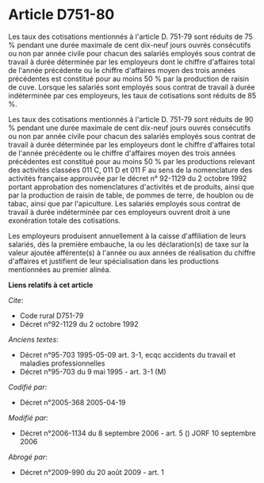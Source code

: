 # Article D751-80

Les taux des cotisations mentionnés à l'article D. 751-79 sont réduits de 75 % pendant une durée maximale de cent dix-neuf
jours ouvrés consécutifs ou non par année civile pour chacun des salariés employés sous contrat de travail à durée déterminée
par les employeurs dont le chiffre d'affaires total de l'année précédente ou le chiffre d'affaires moyen des trois années
précédentes est constitué pour au moins 50 % par la production de raisin de cuve. Lorsque les salariés sont employés sous
contrat de travail à durée indéterminée par ces employeurs, les taux de cotisations sont réduits de 85 %.

Les taux des cotisations mentionnés à l'article D. 751-79 sont réduits de 90 % pendant une durée maximale de cent dix-neuf
jours ouvrés consécutifs ou non par année civile pour chacun des salariés employés sous contrat de travail à durée déterminée
par les employeurs dont le chiffre d'affaires total de l'année précédente ou le chiffre d'affaires moyen des trois années
précédentes est constitué pour au moins 50 % par les productions relevant des activités classées 011 C, 011 D et 011 F au
sens de la nomenclature des activités française approuvée par le décret n° 92-1129 du 2 octobre 1992 portant approbation des
nomenclatures d'activités et de produits, ainsi que par la production de raisin de table, de pommes de terre, de houblon ou
de tabac, ainsi que par l'apiculture. Les salariés employés sous contrat de travail à durée indéterminée par ces employeurs
ouvrent droit à une exonération totale des cotisations.

Les employeurs produisent annuellement à la caisse d'affiliation de leurs salariés, dès la première embauche, la ou les
déclaration(s) de taxe sur la valeur ajoutée afférente(s) à l'année ou aux années de réalisation du chiffre d'affaires et
justifient de leur spécialisation dans les productions mentionnées au premier alinéa.

**Liens relatifs à cet article**

_Cite_:

  - Code rural D751-79
  - Décret n°92-1129 du 2 octobre 1992

_Anciens textes_:

  - Décret n°95-703 1995-05-09 art. 3-1, ecqc accidents du travail et maladies professionnelles
  - Décret n°95-703 du 9 mai 1995 - art. 3-1 (M)

_Codifié par_:

  - Décret n°2005-368 2005-04-19

_Modifié par_:

  - Décret n°2006-1134 du 8 septembre 2006 - art. 5 () JORF 10 septembre 2006

_Abrogé par_:

  - Décret n°2009-990 du 20 août 2009 - art. 1
